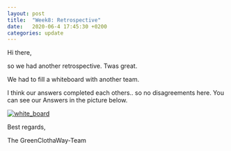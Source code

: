 ```yaml
---
layout: post
title:  "Week8: Retrospective"
date:   2020-06-4 17:45:30 +0200
categories: update
---
```


Hi there,

so we had another retrospective. Twas great.

We had to fill a whiteboard with another team.

I think our answers completed each others.. so no disagreements here. You can see our Answers in the picture below. 

[![white_board](https://raw.githubusercontent.com/GreenClothaWay/Website/master/doc/screenshots/retrospective_2.png)](https://raw.githubusercontent.com/GreenClothaWay/Website/master/doc/screenshots/retrospective_2.png)

Best regards,

The GreenClothaWay-Team
